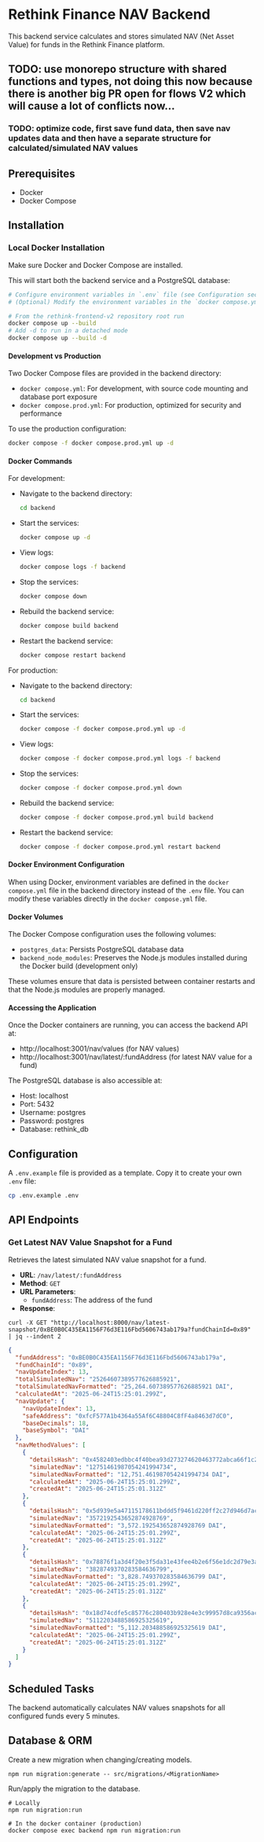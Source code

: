 # Rethink Finance NAV Backend

This backend service calculates and stores simulated NAV (Net Asset Value) for funds in the Rethink Finance platform.

## TODO: use monorepo structure with shared functions and types, not doing this now because there is another big PR open for flows V2 which will cause a lot of conflicts now...
### TODO: optimize code, first save fund data, then save nav updates data and then have a separate structure for calculated/simulated NAV values

## Prerequisites

- Docker
- Docker Compose

## Installation

### Local Docker Installation

Make sure Docker and Docker Compose are installed.

This will start both the backend service and a PostgreSQL database:
```bash
# Configure environment variables in `.env` file (see Configuration section)
# (Optional) Modify the environment variables in the `docker compose.yml` file in the backend directory

# From the rethink-frontend-v2 repository root run
docker compose up --build
# Add -d to run in a detached mode
docker compose up --build -d
```

#### Development vs Production

Two Docker Compose files are provided in the backend directory:

- `docker compose.yml`: For development, with source code mounting and database port exposure
- `docker compose.prod.yml`: For production, optimized for security and performance

To use the production configuration:

```bash
docker compose -f docker compose.prod.yml up -d
```

#### Docker Commands

For development:

- Navigate to the backend directory:
  ```bash
  cd backend
  ```

- Start the services:
  ```bash
  docker compose up -d
  ```

- View logs:
  ```bash
  docker compose logs -f backend
  ```

- Stop the services:
  ```bash
  docker compose down
  ```

- Rebuild the backend service:
  ```bash
  docker compose build backend
  ```

- Restart the backend service:
  ```bash
  docker compose restart backend
  ```

For production:

- Navigate to the backend directory:
  ```bash
  cd backend
  ```

- Start the services:
  ```bash
  docker compose -f docker compose.prod.yml up -d
  ```

- View logs:
  ```bash
  docker compose -f docker compose.prod.yml logs -f backend
  ```

- Stop the services:
  ```bash
  docker compose -f docker compose.prod.yml down
  ```

- Rebuild the backend service:
  ```bash
  docker compose -f docker compose.prod.yml build backend
  ```

- Restart the backend service:
  ```bash
  docker compose -f docker compose.prod.yml restart backend
  ```

#### Docker Environment Configuration

When using Docker, environment variables are defined in the `docker compose.yml` file in the backend directory instead of the `.env` file. 
You can modify these variables directly in the `docker compose.yml` file.

#### Docker Volumes

The Docker Compose configuration uses the following volumes:

- `postgres_data`: Persists PostgreSQL database data
- `backend_node_modules`: Preserves the Node.js modules installed during the Docker build (development only)

These volumes ensure that data is persisted between container restarts and that the Node.js modules are properly managed.

#### Accessing the Application

Once the Docker containers are running, you can access the backend API at:
- http://localhost:3001/nav/values (for NAV values)
- http://localhost:3001/nav/latest/:fundAddress (for latest NAV value for a fund)

The PostgreSQL database is also accessible at:
- Host: localhost
- Port: 5432
- Username: postgres
- Password: postgres
- Database: rethink_db

## Configuration

A `.env.example` file is provided as a template. Copy it to create your own `.env` file:

```bash
cp .env.example .env
```

## API Endpoints

### Get Latest NAV Value Snapshot for a Fund

Retrieves the latest simulated NAV value snapshot for a fund.

- **URL**: `/nav/latest/:fundAddress`
- **Method**: `GET`
- **URL Parameters**:
  - `fundAddress`: The address of the fund
- **Response**:
```shell
curl -X GET "http://localhost:8000/nav/latest-snapshot/0xBE0B0C435EA1156F76d3E116Fbd5606743ab179a?fundChainId=0x89" | jq --indent 2
```
```json
{
  "fundAddress": "0xBE0B0C435EA1156F76d3E116Fbd5606743ab179a",
  "fundChainId": "0x89",
  "navUpdateIndex": 13,
  "totalSimulatedNav": "25264607389577626885921",
  "totalSimulatedNavFormatted": "25,264.607389577626885921 DAI",
  "calculatedAt": "2025-06-24T15:25:01.299Z",
  "navUpdate": {
    "navUpdateIndex": 13,
    "safeAddress": "0xfcF577A1b4364a55Af6C48804C8fF4a8463d7dC0",
    "baseDecimals": 18,
    "baseSymbol": "DAI"
  },
  "navMethodValues": [
    {
      "detailsHash": "0x4582403edbbc4f40bea93d273274620463772abca66f1c2a4e5f491ff7e59a15",
      "simulatedNav": "12751461987054241994734",
      "simulatedNavFormatted": "12,751.461987054241994734 DAI",
      "calculatedAt": "2025-06-24T15:25:01.299Z",
      "createdAt": "2025-06-24T15:25:01.312Z"
    },
    {
      "detailsHash": "0x5d939e5a47115178611bddd5f9461d220ff2c27d946d7acbf1e65837e329c2c8",
      "simulatedNav": "3572192543652874928769",
      "simulatedNavFormatted": "3,572.192543652874928769 DAI",
      "calculatedAt": "2025-06-24T15:25:01.299Z",
      "createdAt": "2025-06-24T15:25:01.312Z"
    },
    {
      "detailsHash": "0x78876f1a3d4f20e3f5da31e43fee4b2e6f56e1dc2d79e3a9288bc56f45ec7c2d",
      "simulatedNav": "3828749370283584636799",
      "simulatedNavFormatted": "3,828.749370283584636799 DAI",
      "calculatedAt": "2025-06-24T15:25:01.299Z",
      "createdAt": "2025-06-24T15:25:01.312Z"
    },
    {
      "detailsHash": "0x18d74cdfe5c85776c280403b928e4e3c99957d8ca9356ac46592c35b499ca49e",
      "simulatedNav": "5112203488586925325619",
      "simulatedNavFormatted": "5,112.203488586925325619 DAI",
      "calculatedAt": "2025-06-24T15:25:01.299Z",
      "createdAt": "2025-06-24T15:25:01.312Z"
    }
  ]
}
```

## Scheduled Tasks

The backend automatically calculates NAV values snapshots for all configured funds every 5 minutes.


## Database & ORM

Create a new migration when changing/creating models.
```shell
npm run migration:generate -- src/migrations/<MigrationName>
```

Run/apply the migration to the database.
```shell
# Locally
npm run migration:run

# In the docker container (production)
docker compose exec backend npm run migration:run
```
